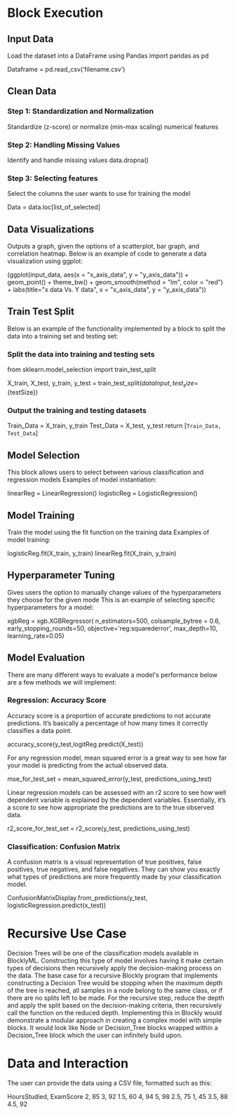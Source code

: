 # Block Execution

## Input Data
Load the dataset into a DataFrame using Pandas
import pandas as pd

Dataframe = pd.read_csv(‘filename.csv’)

## Clean Data
### Step 1: Standardization and Normalization
Standardize (z-score) or normalize (min-max scaling) numerical features

### Step 2: Handling Missing Values
Identify and handle missing values
data.dropna()

### Step 3: Selecting features 
Select the columns the user wants to use for training the model

Data = data.loc[list_of_selected]

## Data Visualizations 
Outputs a graph, given the options of a scatterplot, bar graph, and correlation heatmap. Below is an example of code to generate a data visualization using ggplot:

(ggplot(input_data, aes(x = "x_axis_data", y = "y_axis_data")) + geom_point() + theme_bw() + geom_smooth(method = "lm", color = "red") + 
labs(title="x data Vs. Y data", x = "x_axis_data", y = "y_axis_data"))

## Train Test Split
Below is an example of the functionality implemented by a block to split the data into a training set and testing set:

### Split the data into training and testing sets
from sklearn.model_selection import train_test_split

X_train, X_test, y_train, y_test = train_test_split(${dataInput}, test_size=${testSize})

### Output the training and testing datasets
Train_Data = X_train, y_train
Test_Data = X_test, y_test
return [`Train_Data, Test_Data`]

## Model Selection
This block allows users to select between various classification and regression models 
Examples of model instantiation: 

linearReg = LinearRegression()
logisticReg = LogisticRegression()

## Model Training
Train the model using the fit function on the training data
Examples of model training:

logisticReg.fit(X_train, y_train)
linearReg.fit(X_train, y_train)

## Hyperparameter Tuning
Gives users the option to manually change values of the hyperparameters they choose for the given mode
This is an example of selecting specific hyperparameters for a model:

xgbReg = xgb.XGBRegressor(
n_estimators=500,
colsample_bytree = 0.6,
early_stopping_rounds=50,
objective='reg:squarederror',
max_depth=10,
learning_rate=0.05)

## Model Evaluation
There are many different ways to evaluate a model's performance below are a few methods we will implement:

### Regression: Accuracy Score
Accuracy score is a proportion of accurate predictions to not accurate predictions. It’s basically a percentage of how many times it correctly classifies a data point. 

accuracy_score(y_test,logitReg.predict(X_test))

For any regression model, mean squared error is a great way to see how far your model is predicting from the actual observed data. 

mse_for_test_set = mean_squared_error(y_test, predictions_using_test)

Linear regression models can be assessed with an r2 score to see how well dependent variable is explained by the dependent variables. Essentially, it’s a score to see how appropriate the predictions are to the true observed data. 

r2_score_for_test_set = r2_score(y_test, predictions_using_test)

### Classification: Confusion Matrix
A confusion matrix is a visual representation of true positives, false positives, true negatives, and false negatives. They can show you exactly what types of predictions are more frequently made by your classification model. 

ConfusionMatrixDisplay.from_predictions(y_test, logisticRegression.predict(x_test))

# Recursive Use Case 
Decision Trees will be one of the classification models available in BlocklyML. Constructing this type of model involves having it make certain types of decisions then recursively apply the decision-making process on the data. The base case for a recursive Blockly program that implements constructing a Decision Tree would be stopping when the maximum depth of the tree is reached, all samples in a node belong to the same class, or if there are no splits left to be made. For the recursive step, reduce the depth and apply the split based on the decision-making criteria, then recursively call the function on the reduced depth. Implementing this in Blockly would demonstrate a modular approach in creating a complex model with simple blocks. It would look like Node or Decision_Tree blocks wrapped within a Decision_Tree block which the user can infinitely build upon.


# Data and Interaction

The user can provide the data using a CSV file, formatted such as this:


HoursStudied, ExamScore
2, 85
3, 92
1.5, 60
4, 94
5, 98
2.5, 75
1, 45
3.5, 88
4.5, 92
